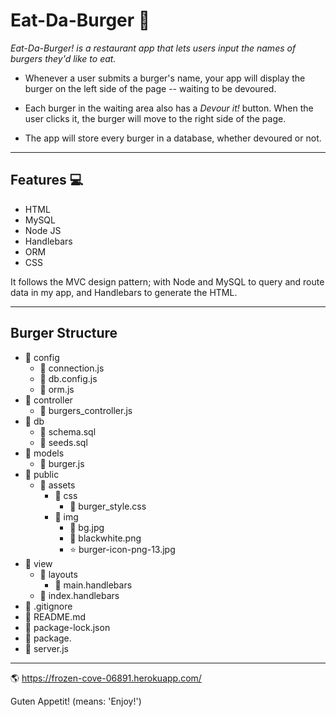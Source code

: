 # Eat-Da-Burger :hamburger:

_Eat-Da-Burger! is a restaurant app that lets users input the names of burgers they'd like to eat._

* Whenever a user submits a burger's name, your app will display the burger on the left side of the page -- waiting to be devoured.

* Each burger in the waiting area also has a _Devour it!_ button. When the user clicks it, the burger will move to the right side of the page.

* The app will store every burger in a database, whether devoured or not.
------------------------------------------------------------------------------------------------------------------------------------
## Features :computer:

- HTML
- MySQL
- Node JS
- Handlebars
- ORM
- CSS

It follows the MVC design pattern; with Node and MySQL to query and route data in my app, and Handlebars to generate the HTML.

-----------------------------------------------------------------------------------------------------------------------------------
## Burger Structure

- :file_folder: config
  - :page_facing_up: connection.js
  - :page_facing_up: db.config.js
  - :page_facing_up: orm.js
- :file_folder: controller
  - :page_facing_up: burgers_controller.js
- :file_folder: db
  - :page_facing_up: schema.sql
  - :page_facing_up: seeds.sql
- :file_folder: models
  - :page_facing_up: burger.js
- :file_folder: public
  - :file_folder: assets
    - :file_folder: css
      - :page_facing_up: burger_style.css
    - :file_folder: img
      - :page_facing_up: bg.jpg
      - :page_facing_up: blackwhite.png
      - :star: burger-icon-png-13.jpg
- :file_folder: view
  - :file_folder: layouts
    - :page_facing_up: main.handlebars
  - :page_facing_up: index.handlebars
- :page_facing_up: .gitignore
- :page_facing_up: README.md
- :page_facing_up: package-lock.json
- :page_facing_up: package.
- :page_facing_up: server.js
--------------------------------------------------------------------------------------------------------------------------------
:earth_americas: https://frozen-cove-06891.herokuapp.com/

Guten Appetit! (means: 'Enjoy!')
